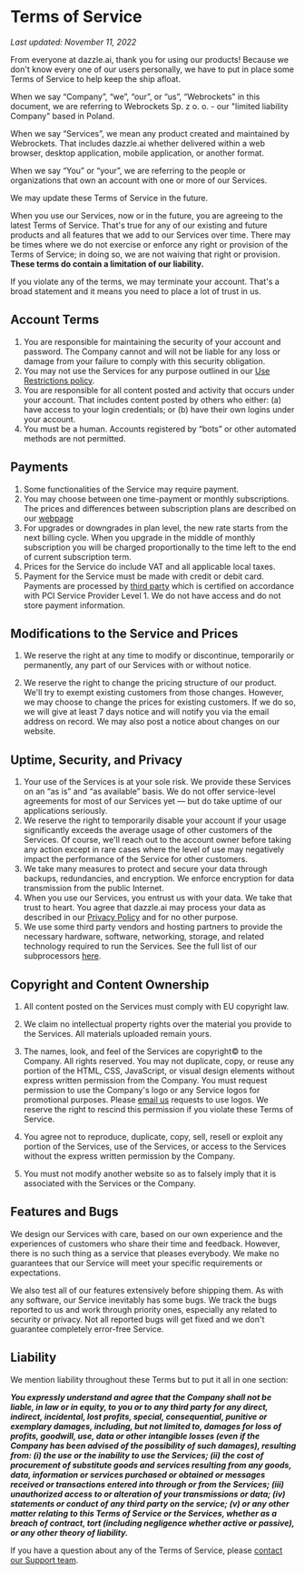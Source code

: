 Terms of Service
================

_Last updated: November 11, 2022_

From everyone at dazzle.ai, thank you for using our products! Because we don't know every one of our users personally, we have to put in place some Terms of Service to help keep the ship afloat.

When we say “Company”, “we”, “our”, or “us”, “Webrockets” in this document, we are referring to Webrockets Sp. z o. o. - our "limited liability Company" based in Poland.

When we say “Services”, we mean any product created and maintained by Webrockets. That includes dazzle.ai whether delivered within a web browser, desktop application, mobile application, or another format.

When we say “You” or “your”, we are referring to the people or organizations that own an account with one or more of our Services.

We may update these Terms of Service in the future.

When you use our Services, now or in the future, you are agreeing to the latest Terms of Service. That's true for any of our existing and future products and all features that we add to our Services over time. There may be times where we do not exercise or enforce any right or provision of the Terms of Service; in doing so, we are not waiving that right or provision. **These terms do contain a limitation of our liability.**

If you violate any of the terms, we may terminate your account. That's a broad statement and it means you need to place a lot of trust in us.

Account Terms
-------------

1.  You are responsible for maintaining the security of your account and password. The Company cannot and will not be liable for any loss or damage from your failure to comply with this security obligation.
2.  You may not use the Services for any purpose outlined in our [Use Restrictions policy](/legal/restrictions).
3.  You are responsible for all content posted and activity that occurs under your account. That includes content posted by others who either: (a) have access to your login credentials; or (b) have their own logins under your account.
4.  You must be a human. Accounts registered by “bots” or other automated methods are not permitted.

Payments
--------

1.  Some functionalities of the Service may require payment.
2.  You may choose between one time-payment or monthly subscriptions. The prices and differences between subscription plans are described on our [webpage](/pricing)
3.  For upgrades or downgrades in plan level, the new rate starts from the next billing cycle. When you upgrade in the middle of monthly subscription you will be charged proportionally to the time left to the end of current subscription term.
4.  Prices for the Service do include VAT and all applicable local taxes.
5.  Payment for the Service must be made with credit or debit card. Payments are processed by [third party](https://stripe.com) which is certified on accordance with PCI Service Provider Level 1. We do not have access and do not store payment information.

Modifications to the Service and Prices
---------------------------------------

1.  We reserve the right at any time to modify or discontinue, temporarily or permanently, any part of our Services with or without notice.
    
2.  We reserve the right to change the pricing structure of our product. We'll try to exempt existing customers from those changes. However, we may choose to change the prices for existing customers. If we do so, we will give at least 7 days notice and will notify you via the email address on record. We may also post a notice about changes on our website.
    

Uptime, Security, and Privacy
-----------------------------

1.  Your use of the Services is at your sole risk. We provide these Services on an “as is” and “as available” basis. We do not offer service-level agreements for most of our Services yet — but do take uptime of our applications seriously.
2.  We reserve the right to temporarily disable your account if your usage significantly exceeds the average usage of other customers of the Services. Of course, we'll reach out to the account owner before taking any action except in rare cases where the level of use may negatively impact the performance of the Service for other customers.
3.  We take many measures to protect and secure your data through backups, redundancies, and encryption. We enforce encryption for data transmission from the public Internet.
4.  When you use our Services, you entrust us with your data. We take that trust to heart. You agree that dazzle.ai may process your data as described in our [Privacy Policy](/legal/privacy-policy) and for no other purpose.
5.  We use some third party vendors and hosting partners to provide the necessary hardware, software, networking, storage, and related technology required to run the Services. See the full list of our subprocessors [here](/legal/subprocessors).

Copyright and Content Ownership
-------------------------------

1.  All content posted on the Services must comply with EU copyright law.
    
2.  We claim no intellectual property rights over the material you provide to the Services. All materials uploaded remain yours.
    
3.  The names, look, and feel of the Services are copyright© to the Company. All rights reserved. You may not duplicate, copy, or reuse any portion of the HTML, CSS, JavaScript, or visual design elements without express written permission from the Company. You must request permission to use the Company's logo or any Service logos for promotional purposes. Please [email us](mailto:dazzleaiapus@gmail.com) requests to use logos. We reserve the right to rescind this permission if you violate these Terms of Service.
    
4.  You agree not to reproduce, duplicate, copy, sell, resell or exploit any portion of the Services, use of the Services, or access to the Services without the express written permission by the Company.
    
5.  You must not modify another website so as to falsely imply that it is associated with the Services or the Company.
    

Features and Bugs
-----------------

We design our Services with care, based on our own experience and the experiences of customers who share their time and feedback. However, there is no such thing as a service that pleases everybody. We make no guarantees that our Service will meet your specific requirements or expectations.

We also test all of our features extensively before shipping them. As with any software, our Service inevitably has some bugs. We track the bugs reported to us and work through priority ones, especially any related to security or privacy. Not all reported bugs will get fixed and we don't guarantee completely error-free Service.

Liability
---------

We mention liability throughout these Terms but to put it all in one section:

**_You expressly understand and agree that the Company shall not be liable, in law or in equity, to you or to any third party for any direct, indirect, incidental, lost profits, special, consequential, punitive or exemplary damages, including, but not limited to, damages for loss of profits, goodwill, use, data or other intangible losses (even if the Company has been advised of the possibility of such damages), resulting from: (i) the use or the inability to use the Services; (ii) the cost of procurement of substitute goods and services resulting from any goods, data, information or services purchased or obtained or messages received or transactions entered into through or from the Services; (iii) unauthorized access to or alteration of your transmissions or data; (iv) statements or conduct of any third party on the service; (v) or any other matter relating to this Terms of Service or the Services, whether as a breach of contract, tort (including negligence whether active or passive), or any other theory of liability._**

If you have a question about any of the Terms of Service, please [contact our Support team](mailto:dazzleaiapus@gmail.com).